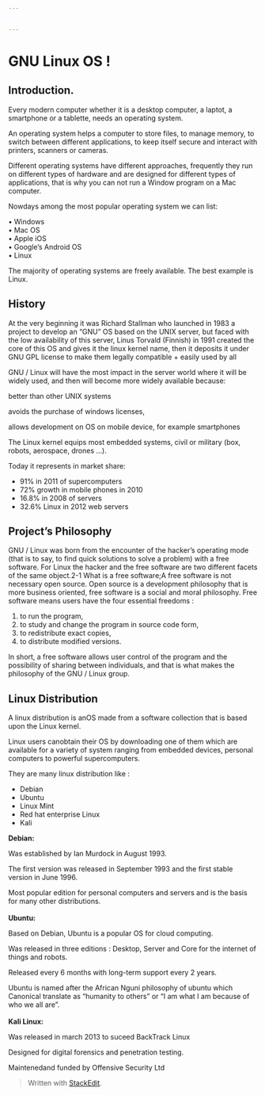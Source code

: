 ```yaml
---


---
```


<h1 id="gnu-linux-os-">GNU Linux OS !</h1>
<h2 id="introduction.">Introduction.</h2>
<p>Every modern computer whether it is a desktop computer, a laptot, a smartphone or a tablette, needs an operating system.</p>
<p>An operating system helps a computer to store files, to manage memory, to switch between different applications, to keep itself secure and interact with printers, scanners or cameras.</p>
<p>Different operating systems have different approaches, frequently they run on different types of hardware and are designed for different types of applications, that is why you can not run a Window program on a Mac computer.</p>
<p>Nowdays among the most popular operating system we can list:</p>
<p>• Windows<br>
• Mac OS<br>
• Apple iOS<br>
• Google’s Android OS<br>
• Linux</p>
<p>The majority of operating systems are freely available. The best example is Linux.</p>
<h2 id="history">History</h2>
<p>At the very beginning it was Richard Stallman who launched in 1983 a project to develop an “GNU” OS based on the UNIX server, but faced with the low availability of this server, Linus Torvald (Finnish) in 1991 created the core of this OS and gives it the linux kernel name, then it deposits it under GNU GPL license to make them legally compatible + easily used by all</p>
<p>GNU / Linux will have the most impact in the server world where it will be widely used, and then will become more widely available because:</p>
<p>better than other UNIX systems</p>
<p>avoids the purchase of windows licenses,</p>
<p>allows development on OS on mobile device, for example smartphones</p>
<p>The Linux kernel equips most embedded systems, civil or military (box, robots, aerospace, drones …).</p>
<p>Today it represents in market share:</p>
<ul>
<li>91% in 2011 of supercomputers</li>
<li>72% growth in mobile phones in 2010</li>
<li>16.8% in 2008 of servers</li>
<li>32.6% Linux in 2012 web servers</li>
</ul>
<h2 id="projects-philosophy">Project’s Philosophy</h2>
<p>GNU / Linux was born from the encounter of the hacker’s operating mode (that is to say, to find quick solutions to solve a problem) with a free software. For Linux the hacker and the free software are two different facets of the same object.2-1 What is a free software;A free software is not necessary open source. Open source is a development philosophy that is more business oriented, free software is a social and moral philosophy. Free software means users have the four essential freedoms :</p>
<ol>
<li>to run the program,</li>
<li>to study and change the program in source code form,</li>
<li>to redistribute exact copies,</li>
<li>to distribute modified versions.</li>
</ol>
<p>In short, a free software allows user control of the program and the possibility of sharing between individuals, and that is what makes the philosophy of the GNU / Linux group.</p>
<h2 id="linux-distribution">Linux Distribution</h2>
<p>A linux distribution is anOS made from a software collection that is based upon the Linux kernel.</p>
<p>Linux users canobtain their OS by downloading one of them which are available for a variety of system ranging from embedded devices, personal computers to powerful supercomputers.</p>
<p>​They are many linux distribution like :</p>
<ul>
<li>Debian</li>
<li>Ubuntu</li>
<li>Linux Mint</li>
<li>Red hat enterprise Linux</li>
<li>Kali   ​</li>
</ul>
<p><strong>Debian:</strong></p>
<p>Was established by Ian Murdock in August 1993.</p>
<p>The first version was released in September 1993 and the first stable version in June 1996.</p>
<p>Most popular edition for personal computers and servers and is the basis for many other distributions.<br>
​<br>
<strong>Ubuntu:</strong></p>
<p>Based on Debian, Ubuntu is a popular OS for cloud computing.</p>
<p>Was released in three editions : Desktop, Server and Core for the internet of things and robots.</p>
<p>Released every 6 months with long-term support every 2 years.</p>
<p>Ubuntu is named after the African Nguni philosophy of ubuntu which Canonical translate as “humanity to others” or “I am what I am because of who we all are”.<br>
​<br>
<strong>Kali Linux:</strong></p>
<p>Was released in march 2013 to suceed BackTrack Linux</p>
<p>Designed for digital forensics and penetration testing.</p>
<p>Maintenedand funded by Offensive Security Ltd</p>
<blockquote>
<p>Written with <a href="https://stackedit.io/">StackEdit</a>.</p>
</blockquote>

